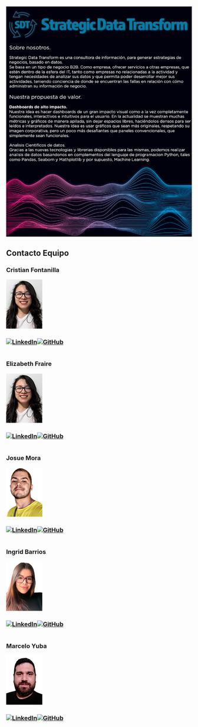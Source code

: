 ![rendered image description](imagenes/readme.jpg)

## Contacto Equipo
<h3>Cristian Fontanilla</h3>
<p><img src = "scr/fotoEli.png"><p>
<h3><a href="https://www.linkedin.com/in/cristian-fontanilla-2231bb1ab/"><img alt="LinkedIn" src="https://img.shields.io/badge/LinkedIn-blue?style=flat-square&logo=linkedin"><a href="https://github.com/Bethcosima"><img alt="GitHub" src="https://img.shields.io/badge/GitHub-black?style=flat-square&logo=github"></a> </h3>
<h1></h1>
<h3>Elizabeth Fraire</h3>
<p><img src = "scr/fotoEli.png"><p>
<h3><a href="https://www.linkedin.com/in/elizabeth-fraire-a830bb234/"><img alt="LinkedIn" src="https://img.shields.io/badge/LinkedIn-blue?style=flat-square&logo=linkedin"><a href="https://github.com/Bethcosima"><img alt="GitHub" src="https://img.shields.io/badge/GitHub-black?style=flat-square&logo=github"></a> </h3></a></h3>
<h1></h1>
<h3>Josue Mora</h3>
<p><img src = "scr/fotoJosue.png"><p>
<h3><a href="https://www.linkedin.com/in/josue-mora-8778bb1b7/"><img alt="LinkedIn" src="https://img.shields.io/badge/LinkedIn-blue?style=flat-square&logo=linkedin"><img alt="GitHub" src="https://img.shields.io/badge/GitHub-black?style=flat-square&logo=github"></a></h3>
<h1></h1>
<h3>Ingrid Barrios</h3>
<p><img src = "scr/fotoIngrid.png"><p>
<h3><a href="https://www.linkedin.com/in/ingrid-barrios-v-dataing/"><img alt="LinkedIn" src="https://img.shields.io/badge/LinkedIn-blue?style=flat-square&logo=linkedin"><a href="https://github.com/ingridbarriosv"><img alt="GitHub" src="https://img.shields.io/badge/GitHub-black?style=flat-square&logo=github"></a></h3>
<h1></h1>
<h3>Marcelo Yuba</h3>
<p><img src = "scr/fotoYo.png"><p>
<h3><a href="www.linkedin.com/in/marcelo-yuba"><img alt="LinkedIn" src="https://img.shields.io/badge/LinkedIn-blue?style=flat-square&logo=linkedin"><a href="https://github.com/marceloyuba"><img alt="GitHub" src="https://img.shields.io/badge/GitHub-black?style=flat-square&logo=github"></a></h3>

